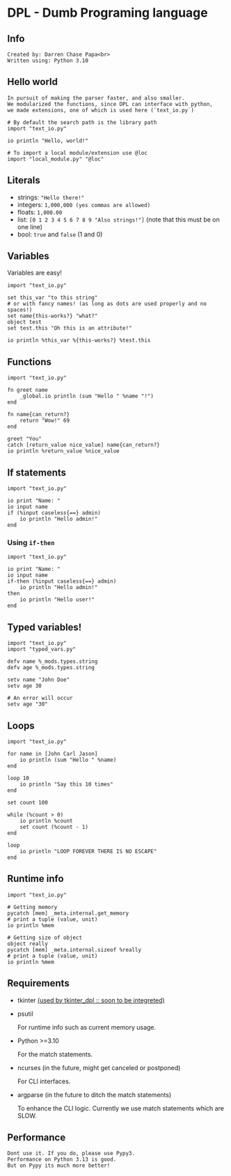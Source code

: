 # DPL - Dumb Programing language

## Info

	Created by: Darren Chase Papa<br>
	Written using: Python 3.10

## Hello world

	In pursuit of making the parser faster, and also smaller.
	We modularized the functions, since DPL can interface with python,
	we made extensions, one of which is used here (`text_io.py`)

```
# By default the search path is the library path
import "text_io.py"

io println "Hello, world!"

# To import a local module/extension use @loc
import "local_module.py" "@loc"
```

## Literals

- strings: `"Hello there!"`
- integers: `1,000,000 (yes commas are allowed)`
- floats: `1,000.00`
- list: `[0 1 2 3 4 5 6 7 8 9 "Also strings!"]` (note that this must be on one line)
- bool: `true` and `false` (1 and 0)


## Variables

Variables are easy!

```
import "text_io.py"

set this_var "to this string"
# or with fancy names! (as long as dots are used properly and no spaces!)
set name{this-works?} "what?"
object test
set test.this "Oh this is an attribute!"

io println %this_var %{this-works?} %test.this
```

## Functions

```
import "text_io.py"

fn greet name
	_global.io println (sum "Hello " %name "!")
end

fn name{can_return?}
	return "Wow!" 69
end

greet "You"
catch [return_value nice_value] name{can_return?}
io println %return_value %nice_value
```

## If statements

```
import "text_io.py"

io print "Name: "
io input name
if (%input caseless{==} admin)
	io println "Hello admin!"
end
```


### Using `if-then`

```
import "text_io.py"

io print "Name: "
io input name
if-then (%input caseless{==} admin)
	io println "Hello admin!"
then
	io println "Hello user!"
end
```

## Typed variables!

```
import "text_io.py"
import "typed_vars.py"

defv name %_mods.types.string
defv age %_mods.types.string

setv name "John Doe"
setv age 30

# An error will occur
setv age "30"
```

## Loops

```
import "text_io.py"

for name in [John Carl Jason]
	io println (sum "Hello " %name)
end

loop 10
	io println "Say this 10 times"
end

set count 100

while (%count > 0)
	io println %count
	set count (%count - 1)
end

loop
	io println "LOOP FOREVER THERE IS NO ESCAPE"
end
```

## Runtime info

```
import "text_io.py"

# Getting memory
pycatch [mem] _meta.internal.get_memory
# print a tuple (value, unit)
io println %mem

# Getting size of object
object really
pycatch [mem] _meta.internal.sizeof %really
# print a tuple (value, unit)
io println %mem
```

## Requirements

- tkinter [(used by tkinter_dpl :: soon to be integreted)](https://github.com/DarrenPapa/tkinter_dpl)
- psutil

	For runtime info such as current memory usage.

- Python >=3.10
	
	For the match statements.

- ncurses (in the future, might get canceled or postponed)

	For CLI interfaces.

- argparse (in the future to ditch the match statements)

	To enhance the CLI logic.
	Currently we use match statements which are SLOW.

## Performance

	Dont use it. If you do, please use Pypy3.
	Performance on Python 3.13 is good.
	But on Pypy its much more better!
